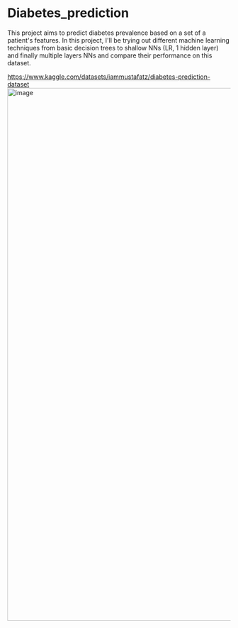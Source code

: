 # Diabetes_prediction
This project aims to predict diabetes prevalence based on a set of a patient's features. 
In this project, I'll be trying out different machine learning techniques from basic decision trees to shallow NNs (LR, 1 hidden layer) and finally multiple layers NNs and compare their performance on this dataset. 

https://www.kaggle.com/datasets/iammustafatz/diabetes-prediction-dataset<img width="1200" height="1200" alt="image" src="https://github.com/user-attachments/assets/ef474dce-9800-4984-bbe2-8e53f8ab285e" />

